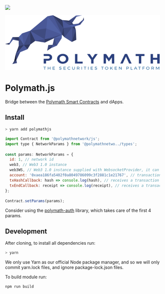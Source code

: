 <a href="https://t.me/polymathnetwork"><img src="https://img.shields.io/badge/50k+-telegram-blue.svg" target="_blank"></a>

![Polymath](Polymath.png)

# Polymath.js

Bridge between the [Polymath Smart Contracts](https://github.com/PolymathNetwork/polymath-core) and dApps.

## Install

```bash
> yarn add polymathjs
```

```javascript
import Contract from '@polymathnetwork/js';
import type { NetworkParams } from '@polymathnetwo../types';

const params: NetworkParams = {
  id: 1, // network id
  web3, // Web3 1.0 instance
  web3WS, // Web3 1.0 instance supplied with WebsocketProvider, it can be the same instance as the one above
  account: '0xaea186fa5402f0a8049786099c3f2881c1e21767', // transactions sender
  txHashCallback: hash => console.log(hash), // receives a transaction hash every time one was generated
  txEndCallback: receipt => console.log(receipt), // receives a transaction receipt every time one was mined
};

Contract.setParams(params);
```

Consider using the [polymath-auth](https://www.npmjs.com/package/polymath-auth) library, which takes care of the
first 4 params.

## Development

After cloning, to install all dependencies run:

```bash
> yarn
```

We only use Yarn as our official Node package manager, and so we will only commit yarn.lock files, and ignore package-lock.json files.

To build module run:

```
npm run build
```
